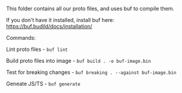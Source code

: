 This folder contains all our proto files, and uses buf to compile them.

If you don't have it installed, install buf here: https://buf.budild/docs/installation/

Commands:

Lint proto files - `buf lint`

Build proto files into image - `buf build . -o buf-image.bin`

Test for breaking changes - `buf breaking . --against buf-image.bin`

Geneate JS/TS - `buf generate`


